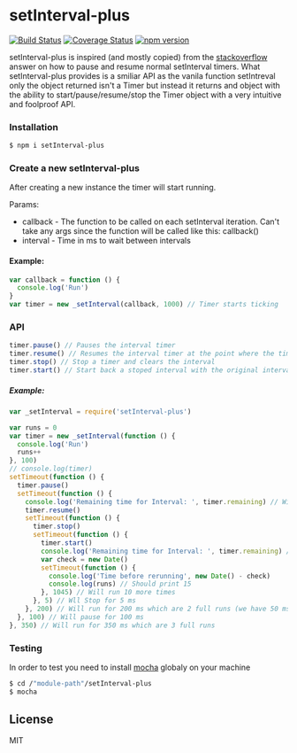 # setInterval-plus
[![Build Status](https://travis-ci.org/thehobbit85/setInterval-plus.svg?branch=master)](https://travis-ci.org/thehobbit85/setInterval-plus) [![Coverage Status](https://coveralls.io/repos/thehobbit85/setInterval-plus/badge.svg?branch=master)](https://coveralls.io/r/thehobbit85/setInterval-plus?branch=master) [![npm version](https://badge.fury.io/js/setInterval-plus.svg)](http://badge.fury.io/js/setInterval-plus)

setInterval-plus is inspired (and mostly copied) from the [stackoverflow] answer on how to pause and resume normal setInterval timers.
What setInterval-plus provides is a smiliar API as the vanila function setIntreval only the object returned isn't a Timer but instead it returns and object with the ability to start/pause/resume/stop the Timer object with a very intuitive and foolproof API.

### Installation

```sh
$ npm i setInterval-plus
```


### Create a new setInterval-plus

After creating a new instance the timer will start running.

Params:

  - callback - The function to be called on each setInterval iteration. Can't take any args since the function will be called like this: callback()
  - interval - Time in ms to wait between intervals

#### Example:

```js
var callback = function () {
  console.log('Run')
}
var timer = new _setInterval(callback, 1000) // Timer starts ticking
```
### API

```js
timer.pause() // Pauses the interval timer
timer.resume() // Resumes the interval timer at the point where the timer was paused (+/- a few ms)
timer.stop() // Stop a timer and clears the interval
timer.start() // Start back a stoped interval with the original interval time
```

##### Example:

```js
var _setInterval = require('setInterval-plus')

var runs = 0
var timer = new _setInterval(function () {
  console.log('Run')
  runs++
}, 100)
// console.log(timer)
setTimeout(function () {
  timer.pause()
  setTimeout(function () {
    console.log('Remaining time for Interval: ', timer.remaining) // Will print around 50
    timer.resume()
    setTimeout(function () {
      timer.stop()
      setTimeout(function () {
        timer.start()
        console.log('Remaining time for Interval: ', timer.remaining) // Will print -1 which means it restarted running
        var check = new Date()
        setTimeout(function () {
          console.log('Time before rerunning', new Date() - check)
          console.log(runs) // Should print 15
        }, 1045) // Will run 10 more times
      }, 5) // Wll Stop for 5 ms
    }, 200) // Will run for 200 ms which are 2 full runs (we have 50 ms from before)
  }, 100) // Will pause for 100 ms
}, 350) // Will run for 350 ms which are 3 full runs

```
### Testing

In order to test you need to install [mocha] globaly on your machine

```sh
$ cd /"module-path"/setInterval-plus
$ mocha
```


License
----

MIT

[mocha]:https://www.npmjs.com/package/mocha
[stackoverflow]:http://stackoverflow.com/questions/24724852/pause-and-resume-setinterval